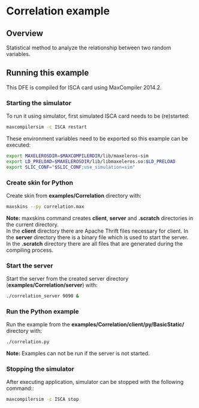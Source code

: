 # Correlation example

## Overview

Statistical method to analyze the relationship between two random variables.

## Running this example

This DFE is compiled for ISCA card using MaxCompiler 2014.2.

### Starting the simulator

To run it using simulator, first simulated ISCA card needs to be (re)started:

```bash
maxcompilersim -c ISCA restart
```

These environment variables need to be exported so this example can be executed:

```bash
export MAXELEROSDIR=$MAXCOMPILERDIR/lib/maxeleros-sim
export LD_PRELOAD=$MAXELEROSDIR/lib/libmaxeleros.so:$LD_PRELOAD
export SLIC_CONF="$SLIC_CONF;use_simulation=sim"
```

### Create skin for Python

Create skin from **examples/Correlation** directory with:

```bash
maxskins --py correlation.max
```
    
**Note:** maxskins command creates **client**, **server** and **.scratch** directories in the current directory.    
In the **client** directory there are Apache Thrift files necessary for client. 
In the **server** directory there is a binary file which is used to start the server.   
In the **.scratch** directory there are all files that are generated during the compiling process.  

### Start the server

Start the server from the created server directory (**examples/Correlation/server**) with:

```bash
./correlation_server 9090 &
```

### Run the Python example

Run the example from the **examples/Correlation/client/py/BasicStatic/** directory with:

```bash
./correlation.py
```
    
**Note:** Examples can not be run if the server is not started. 

### Stopping the simulator

After executing application, simulator can be stopped with the following command::

```bash
maxcompilersim -c ISCA stop
```

